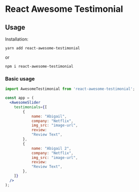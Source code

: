 # React Awesome Testimonial

## Usage

Installation:
```
yarn add react-awesome-testimonial 
```

or 

```
npm i react-awesome-testimonial
```

### Basic usage

```jsx
import AwesomeTestimonial from 'react-awesome-testimonial';

const app = (
  <AwesomeSlider
    testimonials={[
        {
            name: "Abigail",
            company: "Netflix",
            img_src: "image-url",
            review:
            "Review Text",
        },
        {
            name: "Abigail 2",
            company: "Netflix",
            img_src: "image-url",
            review:
            "Review Text",
        },
    ]}
  />
);
```
